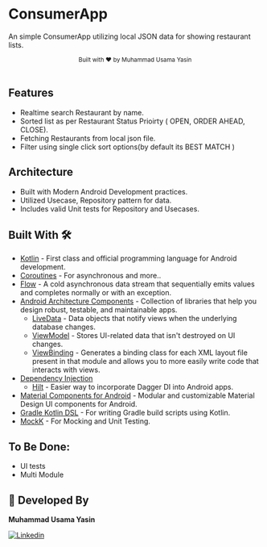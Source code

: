 # ConsumerApp
An simple ConsumerApp utilizing local JSON data for showing restaurant lists.

<div align="center">
  <sub>Built with ❤︎ by
  <a>Muhammad Usama Yasin</a>
</div>
<br/>

## Features
* Realtime search Restaurant by name.
* Sorted list as per Restaurant Status Prioirty ( OPEN, ORDER AHEAD, CLOSE).
* Fetching Restaurants from local json file.
* Filter using single click sort options(by default its BEST MATCH )

## Architecture
* Built with Modern Android Development practices.
* Utilized Usecase, Repository pattern for data.
* Includes valid Unit tests for Repository and Usecases.

## Built With 🛠
- [Kotlin](https://kotlinlang.org/) - First class and official programming language for Android development.
- [Coroutines](https://kotlinlang.org/docs/reference/coroutines-overview.html) - For asynchronous and more..
- [Flow](https://kotlin.github.io/kotlinx.coroutines/kotlinx-coroutines-core/kotlinx.coroutines.flow/-flow/) - A cold asynchronous data stream that sequentially emits values and completes normally or with an exception.
- [Android Architecture Components](https://developer.android.com/topic/libraries/architecture) - Collection of libraries that help you design robust, testable, and maintainable apps.
  - [LiveData](https://developer.android.com/topic/libraries/architecture/livedata) - Data objects that notify views when the underlying database changes.
  - [ViewModel](https://developer.android.com/topic/libraries/architecture/viewmodel) - Stores UI-related data that isn't destroyed on UI changes.
  - [ViewBinding](https://developer.android.com/topic/libraries/view-binding) - Generates a binding class for each XML layout file present in that module and allows you to more easily write code that interacts with views.
- [Dependency Injection](https://developer.android.com/training/dependency-injection)
  - [Hilt](https://dagger.dev/hilt) - Easier way to incorporate Dagger DI into Android apps.
- [Material Components for Android](https://github.com/material-components/material-components-android) - Modular and customizable Material Design UI components for Android.
- [Gradle Kotlin DSL](https://docs.gradle.org/current/userguide/kotlin_dsl.html) - For writing Gradle build scripts using Kotlin.
- [MockK](https://mockk.io) - For Mocking and Unit Testing.


## To Be Done:
 - UI tests
 - Multi Module

## 👨 Developed By
**Muhammad Usama Yasin**

[![Linkedin](https://img.shields.io/badge/-linkedin-grey?logo=linkedin)](www.linkedin.com/in/-usama-yasin)
